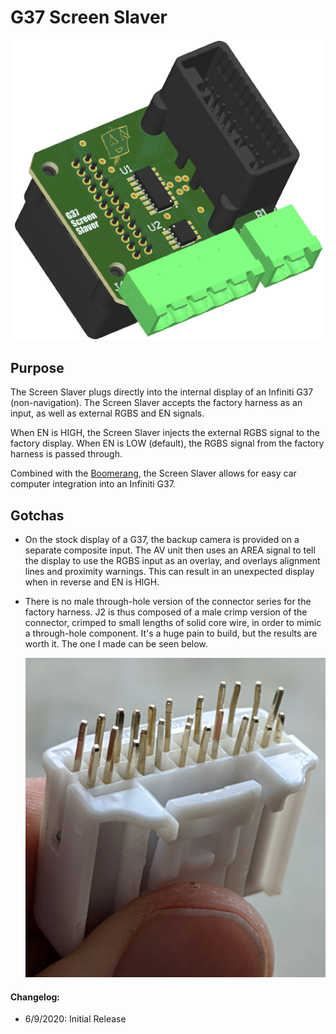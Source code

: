 # G37 Screen Slaver

![](render.png)

## Purpose

The Screen Slaver plugs directly into the internal display of an Infiniti G37 (non-navigation). 
The Screen Slaver accepts the factory harness as an input, as well as external RGBS and EN signals.

When EN is HIGH, the Screen Slaver injects the external RGBS signal to the factory display. 
When EN is LOW (default), the RGBS signal from the factory harness is passed through.

Combined with the [Boomerang](https://github.com/icecube45/Boomerang), the Screen Slaver allows for easy car computer integration into an Infiniti G37.



## Gotchas

* On the stock display of a G37, the backup camera is provided on a separate composite input. The AV unit then uses an AREA signal to tell the display to use the RGBS input as an overlay, and overlays alignment lines and proximity warnings. This can result in an unexpected display when in reverse and EN is HIGH.

* There is no male through-hole version of the connector series for the factory harness. J2 is thus composed of a male crimp version of the connector, crimped to small lengths of solid core wire, in order to mimic a through-hole component. It's a huge pain to build, but the results are worth it. The one I made can be seen below.

  ![](custom_connector.jpg)






#### Changelog:

* 6/9/2020: Initial Release

